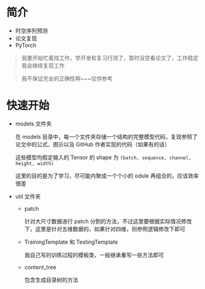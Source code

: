 # 简介

- 时空序列预测
- 论文复现
- PyTorch

> 我要开始忙着找工作，学开发和复习行测了，暂时没空看论文了，工作稳定我会继续复现工作

> 我不保证完全的正确性啊~~~仅供参考

# 快速开始

- models 文件夹

  在 models 目录中，每一个文件夹存储一个结构的完整模型代码，复现参照了论文中的公式、图示以及 GitHub 作者实现的代码（如果有的话）

  这些模型均假定输入的 Tensor 的 shape 为 `(batch, sequence, channel, height, width)`
  
  这里的目的是为了学习，尽可能内聚成一个个小的 odule 再组合的，应该效率很差

- util 文件夹

  - patch

    针对大尺寸数据进行 patch 分割的方法，不过这里要根据实际情况修改下，这里是针对五维数据的，如果针对四维，则参照逻辑修改下即可

  - TrainingTemplate 和 TestingTemplate

    我自己写的训练过程的模板类，一般继承重写一些方法即可

  - content_tree

    包含生成目录树的方法





